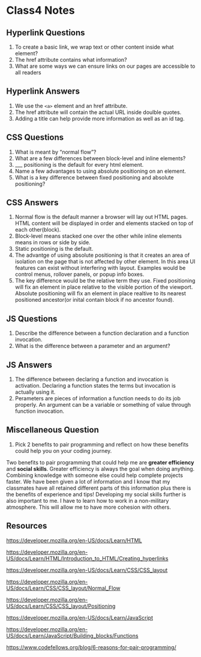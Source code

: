 # Class4 Notes

## Hyperlink Questions

1. To create a basic link, we wrap text or other content inside what element?
2. The href attribute contains what information?
3. What are some ways we can ensure links on our pages are accessible to all readers

## Hyperlink Answers

1. We use the `<a>` element and an href attribute.
2. The href attribute will contain the actual URL inside doulble quotes.
3. Adding a title can help provide more information as well as an id tag.

## CSS Questions

1. What is meant by “normal flow”?
2. What are a few differences between block-level and inline elements?
3. ___ positioning is the default for every html element.
4. Name a few advantages to using absolute positioning on an element.
5. What is a key difference between fixed positioning and absolute positioning?

## CSS Answers

1. Normal flow is the default manner a browser will lay out HTML pages. HTML content will be displayed in order and elements stacked on top of each other(block).
2. Block-level means stacked one over the other while inline elements means in rows or side by side.
3. Static positioning is the default.
4. The advantge of using absolute positioning is that it creates an area of isolation on the page that is not affected by other element. In this area UI features can exist without interfering with layout. Examples would be control menus, rollover panels, or popup info boxes.
5. The key difference would be the relative term they use. Fixed positioning will fix an element in place relative to the visible portion of the viewport. Absolute positioning will fix an element in place realtive to its nearest positioned ancestor(or inital contain block if no ancestor found).

## JS Questions

1. Describe the difference between a function declaration and a function invocation.
2. What is the difference between a parameter and an argument?

## JS Answers

1. The difference between declaring a function and invocation is activation. Declaring a function states the terms but invocation is actually using it.
2. Perameters are pieces of information a function needs to do its job properly. An argument can be a variable or something of value through function invocation.

## Miscellaneous Question

1. Pick 2 benefits to pair programming and reflect on how these benefits could help you on your coding journey.

Two benefits to pair programming that could help me are **greater efficiency** and **social skills**. Greater efficiency is always the goal when doing anything. Combining knowledge with someone else could help complete projects faster. We have been given a lot of information and I know that my classmates have all retained different parts of this information plus there is the benefits of experience and tips! Developing my social skills further is also important to me. I have to learn how to work in a non-military atmosphere. This will allow me to have more cohesion with others.


## Resources

<https://developer.mozilla.org/en-US/docs/Learn/HTML>

<https://developer.mozilla.org/en-US/docs/Learn/HTML/Introduction_to_HTML/Creating_hyperlinks>

<https://developer.mozilla.org/en-US/docs/Learn/CSS/CSS_layout>

<https://developer.mozilla.org/en-US/docs/Learn/CSS/CSS_layout/Normal_Flow>

<https://developer.mozilla.org/en-US/docs/Learn/CSS/CSS_layout/Positioning>

<https://developer.mozilla.org/en-US/docs/Learn/JavaScript>

<https://developer.mozilla.org/en-US/docs/Learn/JavaScript/Building_blocks/Functions>

<https://www.codefellows.org/blog/6-reasons-for-pair-programming/>
